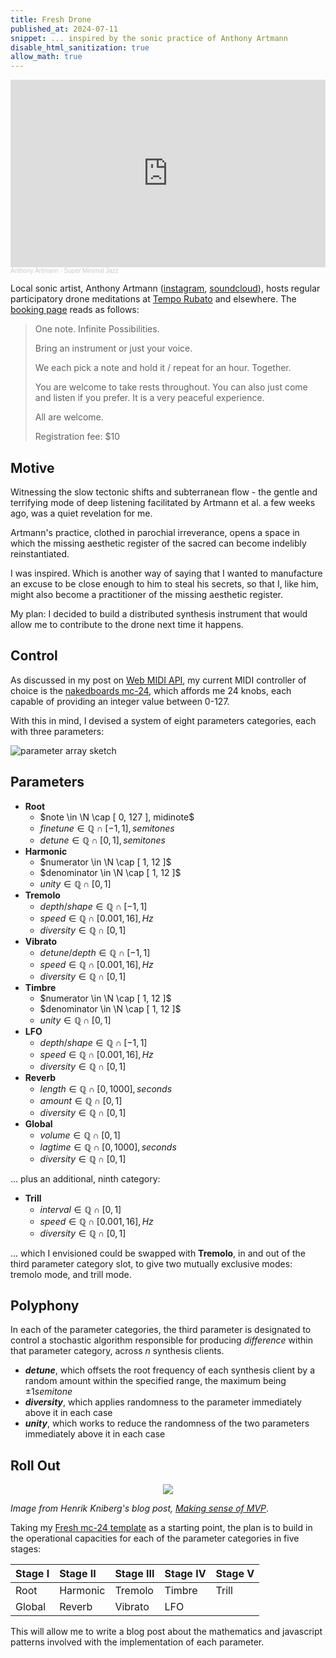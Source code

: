 ```yaml
---
title: Fresh Drone
published_at: 2024-07-11
snippet: ... inspired by the sonic practice of Anthony Artmann
disable_html_sanitization: true
allow_math: true
---
```


<iframe width="100%" height="300" scrolling="no" frameborder="no" allow="autoplay" src="https://w.soundcloud.com/player/?url=https%3A//api.soundcloud.com/tracks/149580066&color=%23ff5500&auto_play=false&hide_related=false&show_comments=true&show_user=true&show_reposts=false&show_teaser=true&visual=true"></iframe><div style="font-size: 10px; color: #cccccc;line-break: anywhere;word-break: normal;overflow: hidden;white-space: nowrap;text-overflow: ellipsis; font-family: Interstate,Lucida Grande,Lucida Sans Unicode,Lucida Sans,Garuda,Verdana,Tahoma,sans-serif;font-weight: 100;"><a href="https://soundcloud.com/anthony-artmann" title="Anthony Artmann" target="_blank" style="color: #cccccc; text-decoration: none;">Anthony Artmann</a> · <a href="https://soundcloud.com/anthony-artmann/super-minimal-jazz" title="Super Minimal Jazz" target="_blank" style="color: #cccccc; text-decoration: none;">Super Minimal Jazz</a></div>

Local sonic artist, Anthony Artmann ([instagram](https://www.instagram.com/drone_sound_meditation/), [soundcloud](https://soundcloud.com/anthony-artmann)), hosts regular participatory drone meditations at [Tempo Rubato](https://www.temporubato.com.au/) and elsewhere.  The [booking page](https://www.trybooking.com/events/landing/1229905) reads as follows:

> One note. Infinite Possibilities.
> 
>Bring an instrument or just your voice.
>
> We each pick a note and hold it / repeat for an hour. Together.
>
> You are welcome to take rests throughout. You can also just come and listen if you prefer. It is a very peaceful experience.
>
> All are welcome.
>
> Registration fee: $10

## Motive

Witnessing the slow tectonic shifts and subterranean flow - the gentle and terrifying mode of deep listening facilitated by Artmann et al. a few weeks ago, was a quiet revelation for me.  

Artmann's practice, clothed in parochial irreverance, opens a space in which the missing aesthetic register of the sacred can become indelibly reinstantiated.

I was inspired.  Which is another way of saying that I wanted to manufacture an excuse to be close enough to him to steal his secrets, so that I, like him, might also become a practitioner of the missing aesthetic register.

My plan: I decided to build a distributed synthesis instrument that would allow me to contribute to the drone next time it happens.

## Control

As discussed in my post on [Web MIDI API](https://distributing-synthesis.fm/240617_web_midi), my current MIDI controller of choice is the [nakedboards mc-24](https://nakedboards.org/mc-24), which affords me 24 knobs, each capable of providing an integer value between 0-127.

With this in mind, I devised a system of eight parameters categories, each with three parameters:

![parameter array sketch](/240711/parameter_array.jpg)

## Parameters

- **Root**
   - $note \in \N \cap [ 0, 127 ], midinote$
   - $finetune \in \mathbb{Q} \cap [ -1, 1 ], semitones$
   - $detune \in \mathbb{Q} \cap [ 0, 1 ], semitones$
- **Harmonic**
   - $numerator \in \N \cap [ 1, 12 ]$
   - $denominator \in \N \cap [ 1, 12 ]$
   - $unity \in \mathbb{Q} \cap [0, 1]$
- **Tremolo**
   - $depth / shape \in \mathbb{Q} \cap [ -1, 1 ]$
   - $speed \in \mathbb{Q} \cap [0.001, 16], Hz$
   - $diversity \in \mathbb{Q} \cap [0, 1]$
- **Vibrato**
   - $detune / depth \in \mathbb{Q} \cap [ -1, 1 ]$
   - $speed \in \mathbb{Q} \cap [0.001, 16], Hz$
   - $diversity \in \mathbb{Q} \cap [0, 1]$
- **Timbre**
   - $numerator \in \N \cap [ 1, 12 ]$
   - $denominator \in \N \cap [ 1, 12 ]$
   - $unity \in \mathbb{Q} \cap [0, 1]$
- **LFO**
   - $depth / shape \in \mathbb{Q} \cap [ -1, 1 ]$
   - $speed \in \mathbb{Q} \cap [0.001, 16], Hz$
   - $diversity \in \mathbb{Q} \cap [0, 1]$
- **Reverb**
   - $length \in \mathbb{Q} \cap [0, 1000], seconds$
   - $amount \in \mathbb{Q} \cap [0, 1]$
   - $diversity \in \mathbb{Q} \cap [0, 1]$
- **Global**
   - $volume \in \mathbb{Q} \cap [0, 1]$
   - $lag time \in \mathbb{Q} \cap [0, 1000], seconds$
   - $diversity \in \mathbb{Q} \cap [0, 1]$

... plus an additional, ninth category:

- **Trill**
   - $interval \in \mathbb{Q} \cap [0, 1]$
   - $speed \in \mathbb{Q} \cap [0.001, 16], Hz$
   - $diversity \in \mathbb{Q} \cap [0, 1]$

... which I envisioned could be swapped with **Tremolo**, in and out of the third parameter category slot, to give two mutually exclusive modes: tremolo mode, and trill mode.

## Polyphony

In each of the parameter categories, the third parameter is designated to control a stochastic algorithm responsible for producing *difference* within that parameter category, across $n$ synthesis clients.

- ***detune***, which offsets the root frequency of each synthesis client by a random amount within the specified range, the maximum being $\pm 1 semitone$
- ***diversity***, which applies randomness to the parameter immediately above it in each case
- ***unity***, which works to reduce the randomness of the two parameters immediately above it in each case

## Roll Out

<div align="center"><img src="/240711/mvp.png" /></div>

*Image from Henrik Kniberg's blog post, [Making sense of MVP](https://blog.crisp.se/2016/01/25/henrikkniberg/making-sense-of-mvp)*.

Taking my [Fresh mc-24 template](https://github.com/capogreco/fresh_mc-24_template) as a starting point, the plan is to build in the operational capacities for each of the parameter categories in five stages:

| Stage I | Stage II | Stage III | Stage IV | Stage V |
| :------ | :------- | :-------- | :------- | :------ |
| Root    | Harmonic | Tremolo   | Timbre   | Trill   |
| Global  | Reverb   | Vibrato   | LFO      |         |

This will allow me to write a blog post about the mathematics and javascript patterns involved with the implementation of each parameter.



